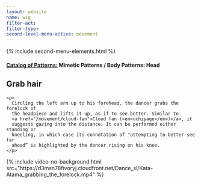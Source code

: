 ```yaml
---
layout: website
name: wig
filter-act:
filter-type:
second-level-menu-active: movement
---
```


{% include second-menu-elements.html %}

<main class="page-content">
  <div class="text-container">
    <h4>
      <a href="/movement/">Catalog of Patterns:</a> Mimetic Patterns / Body
      Patterns: Head
    </h4>
    <h2>Grab hair</h2>

    <p>
      Circling the left arm up to his forehead, the dancer grabs the forelock of
      the headpiece and lifts it up, as if to see better. Similar to
      <a href="/movement/cloud-fan">Cloud fan (<em>uchiyage</em>)</a>, it
      suggests gazing into the distance. It can be performed either standing or
      kneeling, in which case its connotation of "attempting to better see far
      ahead” is highlighted by the dancer rising on his knee.
    </p>
  </div>

  <div class="tabs-container">
    <div class="tabs-container__links">
      <div class="wrapper">
        <div id="tabs"></div>
      </div>
    </div>
    <div class="tabs-container__content">
      <div class="wrapper">
        <section id="tab-1" title="Right (front)">
          {% include video-no-background.html
          src="https://d3msn78fivoryj.cloudfront.net/Dance_sl/Kata-Atama_grabbing_the_forelock.mp4"
          %}
        </section>
      </div>
    </div>
  </div>
</main>
